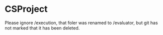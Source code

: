 # CSProject

Please ignore /execution, that foler was renamed to /evaluator, but git has not marked that it has been deleted.
